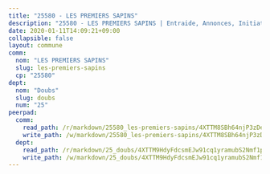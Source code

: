 ```yaml
---
title: "25580 - LES PREMIERS SAPINS"
description: "25580 - LES PREMIERS SAPINS | Entraide, Annonces, Initiatives"
date: 2020-01-11T14:09:21+09:00
collapsible: false
layout: commune
comm:
  nom: "LES PREMIERS SAPINS"
  slug: les-premiers-sapins
  cp: "25580"
dept:
  nom: "Doubs"
  slug: doubs
  num: "25"
peerpad:
  comm:
    read_path: /r/markdown/25580_les-premiers-sapins/4XTTM8SBh64njP3zDePU6XgW23hqE5gVfMKYP8GruPZA5LHBs
    write_path: /w/markdown/25580_les-premiers-sapins/4XTTM8SBh64njP3zDePU6XgW23hqE5gVfMKYP8GruPZA5LHBs-K3TgUswKgbRyPXXShGKkNJZEEExFTaFvr9Kqk3ApCJUt7RwLGmCiPWdZsbHvLjqmf7387JtgjtkFvZPotE4KUv6SQK7JAN44QH8AUDfwtgAcT6PYgrn1c9HE6gmj5E3Kx6uY1sdo
  dept:
    read_path: /r/markdown/25_doubs/4XTTM9HdyFdcsmEJw91cq1yramubS2Nmf1ps2s84xcMxY74Zv
    write_path: /w/markdown/25_doubs/4XTTM9HdyFdcsmEJw91cq1yramubS2Nmf1ps2s84xcMxY74Zv-K3TgURza6A4QY75MscA2g52nUX9tjMQaHW9mgBSgyRKNNp3M6gkaXA9iDDtpbSx22mTSZbQLYS1izbwsznz8e9u5BERCmGKxZ379xV2nAaDe1bGyxrjytc7G1EcbGtknRFYQ1Lxp
---
```


